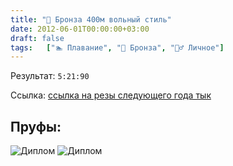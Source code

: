 ```yaml
---
title: "🥉 Бронза 400м вольный стиль"
date: 2012-06-01T00:00:00+03:00
draft: false
tags:   ["🏊‍ Плавание️", "🥉 Бронза", "🙋‍♂️ Личное"]
---
```

Результат: `5:21:90`

Ссылка: [ссылка на резы следующего года тык](https://swimapr.ru/wp-content/uploads/2023/03/itogovyj-bojchenko-31.05-02.06.htm?ysclid=lk2x5gb2o9750087964#ref10)

## Пруфы:

![Диплом](/images/sports/2012/01_06_2012/2.jpg#center)
![Диплом](/images/sports/2012/01_06_2012/1.jpg#center)
